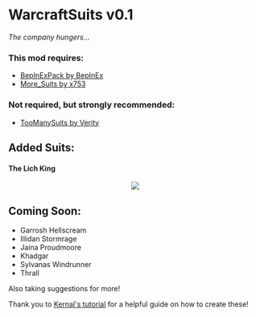 # WarcraftSuits v0.1

*The company hungers...*

### This mod requires:
- [BepInExPack by BepInEx](https://thunderstore.io/c/lethal-company/p/BepInEx/BepInExPack/)
- [More_Suits by x753](https://thunderstore.io/c/lethal-company/p/x753/More_Suits/)

### Not required, but strongly recommended:
- [TooManySuits by Verity](https://thunderstore.io/c/lethal-company/p/Verity/TooManySuits/)

## Added Suits:

#### The Lich King

<p align="center"><img src="link"></p>

## Coming Soon:

- Garrosh Hellscream
- Illidan Stormrage
- Jaina Proudmoore
- Khadgar
- Sylvanas Windrunner
- Thrall

Also taking suggestions for more!

Thank you to [Kernal's tutorial](https://www.youtube.com/watch?v=hIyPoJQau4A) for a helpful guide on how to create these!